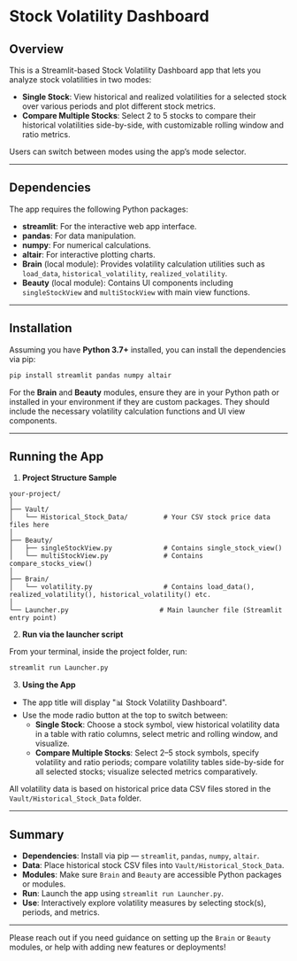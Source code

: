 # Stock Volatility Dashboard

## Overview

This is a Streamlit-based Stock Volatility Dashboard app that lets you analyze stock volatilities in two modes:

- **Single Stock**: View historical and realized volatilities for a selected stock over various periods and plot different stock metrics.
- **Compare Multiple Stocks**: Select 2 to 5 stocks to compare their historical volatilities side-by-side, with customizable rolling window and ratio metrics.

Users can switch between modes using the app’s mode selector.

---

## Dependencies

The app requires the following Python packages:

- **streamlit**: For the interactive web app interface.
- **pandas**: For data manipulation.
- **numpy**: For numerical calculations.
- **altair**: For interactive plotting charts.
- **Brain** (local module): Provides volatility calculation utilities such as `load_data`, `historical_volatility`, `realized_volatility`.
- **Beauty** (local module): Contains UI components including `singleStockView` and `multiStockView` with main view functions.

---

## Installation

Assuming you have **Python 3.7+** installed, you can install the dependencies via pip:

```bash
pip install streamlit pandas numpy altair
```

For the **Brain** and **Beauty** modules, ensure they are in your Python path or installed in your environment if they are custom packages. They should include the necessary volatility calculation functions and UI view components.

---

## Running the App

1. **Project Structure Sample**

```
your-project/
│
├── Vault/
│   └── Historical_Stock_Data/         # Your CSV stock price data files here
│
├── Beauty/
│   ├── singleStockView.py             # Contains single_stock_view()
│   └── multiStockView.py              # Contains compare_stocks_view()
│
├── Brain/
│   └── volatility.py                  # Contains load_data(), realized_volatility(), historical_volatility() etc.
│
└── Launcher.py                       # Main launcher file (Streamlit entry point)
```

2. **Run via the launcher script**

From your terminal, inside the project folder, run:

```bash
streamlit run Launcher.py
```

3. **Using the App**

- The app title will display "📊 Stock Volatility Dashboard".
- Use the mode radio button at the top to switch between:
  - **Single Stock**: Choose a stock symbol, view historical volatility data in a table with ratio columns, select metric and rolling window, and visualize.
  - **Compare Multiple Stocks**: Select 2–5 stock symbols, specify volatility and ratio periods; compare volatility tables side-by-side for all selected stocks; visualize selected metrics comparatively.

All volatility data is based on historical price data CSV files stored in the `Vault/Historical_Stock_Data` folder.

---

## Summary

- **Dependencies**: Install via pip — `streamlit`, `pandas`, `numpy`, `altair`.
- **Data**: Place historical stock CSV files into `Vault/Historical_Stock_Data`.
- **Modules**: Make sure `Brain` and `Beauty` are accessible Python packages or modules.
- **Run**: Launch the app using `streamlit run Launcher.py`.
- **Use**: Interactively explore volatility measures by selecting stock(s), periods, and metrics.

---

Please reach out if you need guidance on setting up the `Brain` or `Beauty` modules, or help with adding new features or deployments!
